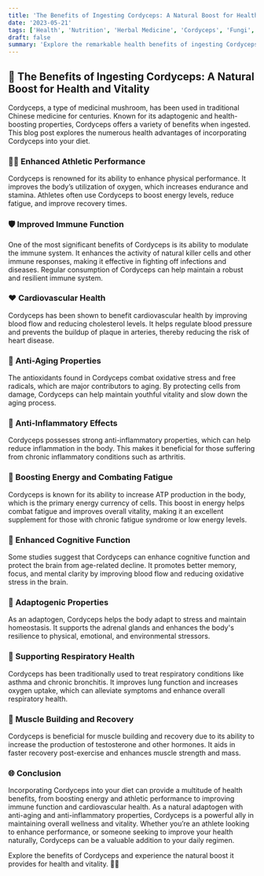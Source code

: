 ```yaml
---
title: 'The Benefits of Ingesting Cordyceps: A Natural Boost for Health and Vitality'
date: '2023-05-21'
tags: ['Health', 'Nutrition', 'Herbal Medicine', 'Cordyceps', 'Fungi', 'Mycology', 'Wellness']
draft: false
summary: 'Explore the remarkable health benefits of ingesting Cordyceps. Learn how this powerful fungus can boost your energy, improve immunity, enhance athletic performance, and more.'
---
```


## 🌿 The Benefits of Ingesting Cordyceps: A Natural Boost for Health and Vitality

Cordyceps, a type of medicinal mushroom, has been used in traditional Chinese medicine for centuries. Known for its adaptogenic and health-boosting properties, Cordyceps offers a variety of benefits when ingested. This blog post explores the numerous health advantages of incorporating Cordyceps into your diet.

### 🏃‍♂️ Enhanced Athletic Performance

Cordyceps is renowned for its ability to enhance physical performance. It improves the body’s utilization of oxygen, which increases endurance and stamina. Athletes often use Cordyceps to boost energy levels, reduce fatigue, and improve recovery times.

### 🛡️ Improved Immune Function

One of the most significant benefits of Cordyceps is its ability to modulate the immune system. It enhances the activity of natural killer cells and other immune responses, making it effective in fighting off infections and diseases. Regular consumption of Cordyceps can help maintain a robust and resilient immune system.

### ❤️ Cardiovascular Health

Cordyceps has been shown to benefit cardiovascular health by improving blood flow and reducing cholesterol levels. It helps regulate blood pressure and prevents the buildup of plaque in arteries, thereby reducing the risk of heart disease.

### 🌟 Anti-Aging Properties

The antioxidants found in Cordyceps combat oxidative stress and free radicals, which are major contributors to aging. By protecting cells from damage, Cordyceps can help maintain youthful vitality and slow down the aging process.

### 💊 Anti-Inflammatory Effects

Cordyceps possesses strong anti-inflammatory properties, which can help reduce inflammation in the body. This makes it beneficial for those suffering from chronic inflammatory conditions such as arthritis.

### 🍄 Boosting Energy and Combating Fatigue

Cordyceps is known for its ability to increase ATP production in the body, which is the primary energy currency of cells. This boost in energy helps combat fatigue and improves overall vitality, making it an excellent supplement for those with chronic fatigue syndrome or low energy levels.

### 🧠 Enhanced Cognitive Function

Some studies suggest that Cordyceps can enhance cognitive function and protect the brain from age-related decline. It promotes better memory, focus, and mental clarity by improving blood flow and reducing oxidative stress in the brain.

### 🌿 Adaptogenic Properties

As an adaptogen, Cordyceps helps the body adapt to stress and maintain homeostasis. It supports the adrenal glands and enhances the body's resilience to physical, emotional, and environmental stressors.

### 🧬 Supporting Respiratory Health

Cordyceps has been traditionally used to treat respiratory conditions like asthma and chronic bronchitis. It improves lung function and increases oxygen uptake, which can alleviate symptoms and enhance overall respiratory health.

### 💪 Muscle Building and Recovery

Cordyceps is beneficial for muscle building and recovery due to its ability to increase the production of testosterone and other hormones. It aids in faster recovery post-exercise and enhances muscle strength and mass.

### 🌐 Conclusion

Incorporating Cordyceps into your diet can provide a multitude of health benefits, from boosting energy and athletic performance to improving immune function and cardiovascular health. As a natural adaptogen with anti-aging and anti-inflammatory properties, Cordyceps is a powerful ally in maintaining overall wellness and vitality. Whether you’re an athlete looking to enhance performance, or someone seeking to improve your health naturally, Cordyceps can be a valuable addition to your daily regimen.

Explore the benefits of Cordyceps and experience the natural boost it provides for health and vitality. 🌿🍄
